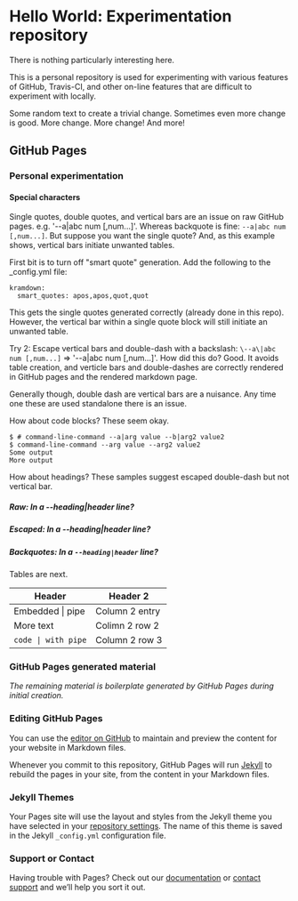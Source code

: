 # Hello World: Experimentation repository

There is nothing particularly interesting here.

This is a personal repository is used for experimenting with various features of GitHub, Travis-CI, and other on-line features that are difficult to experiment with locally.

Some random text to create a trivial change.
Sometimes even more change is good.
More change.
More change!
And more!

## GitHub Pages

### Personal experimentation

#### Special characters

Single quotes, double quotes, and vertical bars are an issue on raw GitHub pages. e.g. '--a|abc num [,num...]'. Whereas backquote is fine: `--a|abc num [,num...]`. But suppose you want the single quote? And, as this example shows, vertical bars initiate unwanted tables.

First bit is to turn off "smart quote" generation. Add the following to the _config.yml file:
```
kramdown:
  smart_quotes: apos,apos,quot,quot
```

This gets the single quotes generated correctly (already done in this repo). However, the vertical bar within a single quote block will still initiate an unwanted table. 

Try 2: Escape vertical bars and double-dash with a backslash: `\--a\|abc num [,num...]` => '\--a\|abc num [,num...]'. How did this do? Good. It avoids table creation, and verticle bars and double-dashes are correctly rendered in GitHub pages and the rendered markdown page.

Generally though, double dash are vertical bars are a nuisance. Any time one these are used standalone there is an issue.

How about code blocks? These seem okay.
```
$ # command-line-command --a|arg value --b|arg2 value2
$ command-line-command --arg value --arg2 value2
Some output
More output
```

How about headings? These samples suggest escaped double-dash but not vertical bar.

##### Raw: In a --heading|header line?

##### Escaped: In a \--heading\|header line?

##### Backquotes: In a `--heading|header` line?

Tables are next.

| Header           | Header 2   |
| ---------------- | --------- |
| Embedded \| pipe | Column 2 entry |
| More text        | Colimn 2 row 2 |
| `code \| with pipe` | Column 2 row 3 |


### GitHub Pages generated material

*The remaining material is boilerplate generated by GitHub Pages during initial creation.*

### Editing GitHub Pages

You can use the [editor on GitHub](https://github.com/jondegenhardt/helloworld/edit/master/README.md) to maintain and preview the content for your website in Markdown files.

Whenever you commit to this repository, GitHub Pages will run [Jekyll](https://jekyllrb.com/) to rebuild the pages in your site, from the content in your Markdown files.

### Jekyll Themes

Your Pages site will use the layout and styles from the Jekyll theme you have selected in your [repository settings](https://github.com/jondegenhardt/helloworld/settings). The name of this theme is saved in the Jekyll `_config.yml` configuration file.

### Support or Contact

Having trouble with Pages? Check out our [documentation](https://help.github.com/categories/github-pages-basics/) or [contact support](https://github.com/contact) and we’ll help you sort it out.
